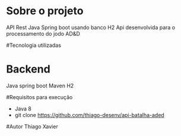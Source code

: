 # Sobre o projeto
API Rest Java Spring boot usando banco H2
Api desenvolvida para o processamento do jodo AD&D

#Tecnologia utilizadas
# Backend
Java 
spring boot
Maven
H2

#Requisitos para execução
- Java 8
- git clone https://github.com/thiago-desenv/api-batalha-aded

#Autor
Thiago Xavier
